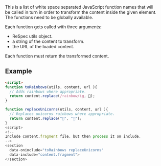 This is a list of white space separated JavaScript function names that will be called in turn in order to transform the content inside the given element. The functions need to be globally available.

Each function gets called with three arguments:
 * ReSpec utils object.
 * a string of the content to transform.
 * the URL of the loaded content. 

Each function must return the transformed content.

## Example
```HTML
<script>
function toRainbows(utils, content, url ){
  // Adds rainbows where appropriate.
  return content.replace(/rainbow/ig, 🌈);
}

function replaceUnicorns(utils, content, url ){
  // Replaces unicorns rainbows where appropriate.
  return content.replace("🦄", "🐴");
}
<script>
<!-- 
Include content.fragment file, but then process it on include.
-->
<section 
  data-oninclude="toRainbows replaceUnicorns" 
  data-include="content.fragment">
</section>
```